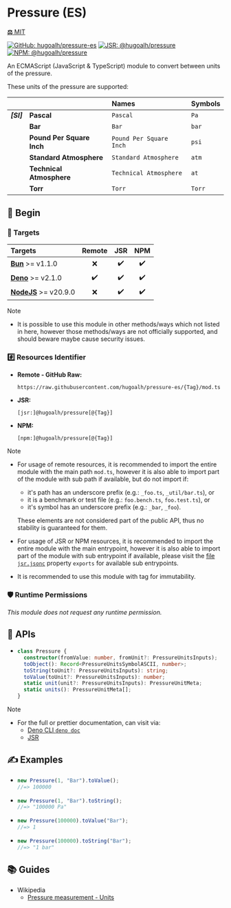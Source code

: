 # Pressure (ES)

[**⚖️** MIT](./LICENSE.md)

[![GitHub: hugoalh/pressure-es](https://img.shields.io/github/v/release/hugoalh/pressure-es?label=hugoalh/pressure-es&labelColor=181717&logo=github&logoColor=ffffff&sort=semver&style=flat "GitHub: hugoalh/pressure-es")](https://github.com/hugoalh/pressure-es)
[![JSR: @hugoalh/pressure](https://img.shields.io/jsr/v/@hugoalh/pressure?label=@hugoalh/pressure&labelColor=F7DF1E&logo=jsr&logoColor=000000&style=flat "JSR: @hugoalh/pressure")](https://jsr.io/@hugoalh/pressure)
[![NPM: @hugoalh/pressure](https://img.shields.io/npm/v/@hugoalh/pressure?label=@hugoalh/pressure&labelColor=CB3837&logo=npm&logoColor=ffffff&style=flat "NPM: @hugoalh/pressure")](https://www.npmjs.com/package/@hugoalh/pressure)

An ECMAScript (JavaScript & TypeScript) module to convert between units of the pressure.

These units of the pressure are supported:

|  |  | **Names** | **Symbols** |
|:-:|:--|:--|:--|
| ***\[SI\]*** | **Pascal** | `Pascal` | `Pa` |
|  | **Bar** | `Bar` | `bar` |
|  | **Pound Per Square Inch** | `Pound Per Square Inch` | `psi` |
|  | **Standard Atmosphere** | `Standard Atmosphere` | `atm` |
|  | **Technical Atmosphere** | `Technical Atmosphere` | `at` |
|  | **Torr** | `Torr` | `Torr` |

## 🔰 Begin

### 🎯 Targets

| **Targets** | **Remote** | **JSR** | **NPM** |
|:--|:-:|:-:|:-:|
| **[Bun](https://bun.sh/)** >= v1.1.0 | ❌ | ✔️ | ✔️ |
| **[Deno](https://deno.land/)** >= v2.1.0 | ✔️ | ✔️ | ✔️ |
| **[NodeJS](https://nodejs.org/)** >= v20.9.0 | ❌ | ✔️ | ✔️ |

> [!NOTE]
> - It is possible to use this module in other methods/ways which not listed in here, however those methods/ways are not officially supported, and should beware maybe cause security issues.

### #️⃣ Resources Identifier

- **Remote - GitHub Raw:**
  ```
  https://raw.githubusercontent.com/hugoalh/pressure-es/{Tag}/mod.ts
  ```
- **JSR:**
  ```
  [jsr:]@hugoalh/pressure[@{Tag}]
  ```
- **NPM:**
  ```
  [npm:]@hugoalh/pressure[@{Tag}]
  ```

> [!NOTE]
> - For usage of remote resources, it is recommended to import the entire module with the main path `mod.ts`, however it is also able to import part of the module with sub path if available, but do not import if:
>
>   - it's path has an underscore prefix (e.g.: `_foo.ts`, `_util/bar.ts`), or
>   - it is a benchmark or test file (e.g.: `foo.bench.ts`, `foo.test.ts`), or
>   - it's symbol has an underscore prefix (e.g.: `_bar`, `_foo`).
>
>   These elements are not considered part of the public API, thus no stability is guaranteed for them.
> - For usage of JSR or NPM resources, it is recommended to import the entire module with the main entrypoint, however it is also able to import part of the module with sub entrypoint if available, please visit the [file `jsr.jsonc`](./jsr.jsonc) property `exports` for available sub entrypoints.
> - It is recommended to use this module with tag for immutability.

### 🛡️ Runtime Permissions

*This module does not request any runtime permission.*

## 🧩 APIs

- ```ts
  class Pressure {
    constructor(fromValue: number, fromUnit?: PressureUnitsInputs);
    toObject(): Record<PressureUnitsSymbolASCII, number>;
    toString(toUnit?: PressureUnitsInputs): string;
    toValue(toUnit?: PressureUnitsInputs): number;
    static unit(unit?: PressureUnitsInputs): PressureUnitMeta;
    static units(): PressureUnitMeta[];
  }
  ```

> [!NOTE]
> - For the full or prettier documentation, can visit via:
>   - [Deno CLI `deno doc`](https://docs.deno.com/runtime/reference/cli/documentation_generator/)
>   - [JSR](https://jsr.io/@hugoalh/pressure)

## ✍️ Examples

- ```ts
  new Pressure(1, "Bar").toValue();
  //=> 100000
  ```
- ```ts
  new Pressure(1, "Bar").toString();
  //=> "100000 Pa"
  ```
- ```ts
  new Pressure(100000).toValue("Bar");
  //=> 1
  ```
- ```ts
  new Pressure(100000).toString("Bar");
  //=> "1 bar"
  ```

## 📚 Guides

- Wikipedia
  - [Pressure measurement - Units](https://en.wikipedia.org/wiki/Pressure_measurement#Units)
